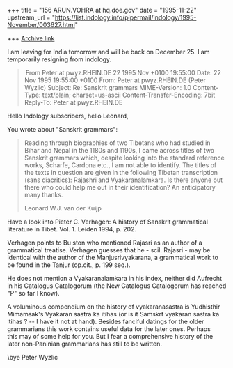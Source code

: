 +++
title = "156 ARUN.VOHRA at hq.doe.gov"
date = "1995-11-22"
upstream_url = "https://list.indology.info/pipermail/indology/1995-November/003627.html"

+++
[Archive link](https://list.indology.info/pipermail/indology/1995-November/003627.html)

I am leaving for India tomorrow and will be back on December 25.  I am 
temporarily resigning from indology.



> From Peter at pwyz.RHEIN.DE 22 1995 Nov +0100 19:55:00
Date: 22 Nov 1995 19:55:00 +0100
From: Peter at pwyz.RHEIN.DE (Peter Wyzlic)
Subject: Re: Sanskrit grammars
MIME-Version: 1.0
Content-Type: text/plain; charset=us-ascii
Content-Transfer-Encoding: 7bit
Reply-To: Peter at pwyz.RHEIN.DE

Hello Indology subscribers, hello Leonard,

You wrote about "Sanskrit grammars":

> Reading through biographies of two Tibetans who had studied in Bihar and
> Nepal in the 1180s and 1190s, I came across titles of two Sanskrit
> grammars which, despite looking into the standard reference works,
> Scharfe, Cardona etc., I am not able to identify. The titles of the texts in
> question are given in the following Tibetan transcription (sans
> diacritics): Rajashri and Vyakaranalamkara. Is there anyone out there who
> could help me out in their identification? An anticipatory many thanks.
>
> Leonard W.J. van der Kuijp

Have a look into Pieter C. Verhagen: A history of Sanskrit grammatical  
literature in Tibet. Vol. 1. Leiden 1994, p. 202.

Verhagen points to Bu ston who mentioned Rajasri as an author of a  
grammatical treatise. Verhagen guesses that he - scil. Rajasri - may be  
identical with the author of the Manjusrivyakarana, a grammatical work to  
be found in the Tanjur (op.cit., p. 199 seq.).

He does not mention a Vyakaranalamkara in his index, neither did Aufrecht  
in his Catalogus Catalogorum (the New Catalogus Catalogorum has reached  
"P" so far I know).

A voluminous compendium on the history of vyakaranasastra is Yudhisthir  
Mimamsak's Vyakaran sastra ka itihas (or is it Samskrt vyakaran sastra ka  
itihas ? -- I have it not at hand). Besides fanciful datings for the older  
grammarians this work contains useful data for the later ones. Perhaps  
this may of some help for you. But I fear a comprehensive history of the  
later non-Paninian grammarians has still to be written.

\bye
Peter Wyzlic








